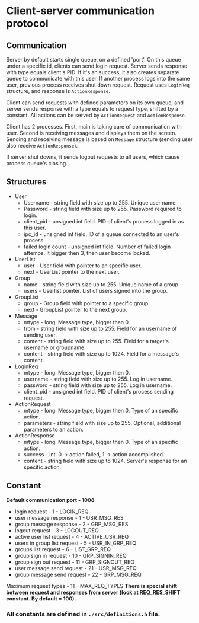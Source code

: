 # Client-server communication protocol
## Communication
Server by default starts single queue, on a defined 'port'. On this queue under a specific id, clients can send login request. 
Server sends response with type equals client's PID. If it's an success, it also creates separate queue to communicate with this user. 
If another process logs into the same user, previous process receives shut down request. Request uses `LoginReq` structure, and response is `ActionResponse`.

Client can send requests with defined parameters on its own queue, and server sends response with a type equals to request type, shifted by a constant. 
All actions can be served by `ActionRequest` and `ActionResponse`.

Client has 2 processes. First, main is taking care of communication with user. Second is receiving messages and displays them on the screen.
Sending and receiving message is based on `Message` structure (sending user also receive `ActionResponse`).

If server shut downs, it sends logout requests to all users, which cause process queue's closing. 
## Structures
- User
    - Username - string field with size up to 255. Unique user name.
    - Password - string field with size up to 255. Password required to login.
    - client_pid - unsigned int field. PID of client's process logged in as this user.
    - ipc_id - unsigned int field. ID of a queue connected to an user's process.
    - failed login count - unsigned int field. Number of failed login attemps. It bigger then 3, then user become locked. 
- UserList
    - user - User field with pointer to an specific user.
    - next - UserList pointer to the next user. 
 - Group
    - name - string field with size up to 255. Unique name of a group.
    - users - Userlist pointer. List of users signed into the group.
 - GroupList
     - group - Group field with pointer to a specific group.
     - next - GroupList pointer to the next group. 
 - Message
    - mtype - long. Message type, bigger then 0.
    - from - string field with size up to 255. Field for an username of sending user.
    - content - string field with size up to 255. Field for a target's username or groupname.
    - content - string field with size up to 1024. Field for a message's content.
- LoginReq
    - mtype - long. Message type, bigger then 0.
    - username - string field with size up to 255. Log in username.
    - password - string field with size up to 255. Log in username.
    - client_pid - unsigned int field. PID of client's process sending request.
 - ActionRequest
    - mtype - long. Message type, bigger then 0. Type of an specific action.
    - parameters - string field with size up to 255. Optional, additional parameters to an action.
 - ActionResponse
    - mtype - long. Message type, bigger then 0. Type of an specific action.
    - success - int. 0 -> action failed, 1 -> action accomplished.
    - content - string field with size up to 1024. Server's response for an specific action.

## Constant
**Default communication port - 1008**

- login request - 1 - LOGIN_REQ
- user message response - 1 - USR_MSG_RES
- group message response - 2 - GRP_MSG_RES
- logout request - 3 - LOGOUT_REQ
- active user list request - 4 - ACTIVE_USR_REQ
- users in group list request - 5 - USR_IN_GRP_REQ
- groups list request - 6 - LIST_GRP_REQ
- group sign in request - 10 - GRP_SIGNIN_REQ
- group sign out request - 11 - GRP_SIGNOUT_REQ
- user message send request - 21 - USR_MSG_REQ
- group message send request - 22 - GRP_MSG_REQ

Maximum request types - 11 - MAX_REQ_TYPES
**There is special shift between request and responses from server (look at REQ_RES_SHIFT constant. By default = 100).**

### All constants are defined in `./src/definitions.h` file.